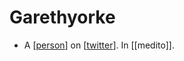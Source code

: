 # Garethyorke

- A [[person]] on [[twitter]]. In [[medito]].


[//begin]: # "Autogenerated link references for markdown compatibility"
[person]: person "Person"
[twitter]: twitter "Twitter"
[//end]: # "Autogenerated link references"